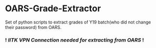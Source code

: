 # OARS-Grade-Extractor
Set of python scripts to extract grades of Y19 batch(who did not change their password) from OARS.

### ! _IITK VPN Connection needed for extracting from OARS_ !
